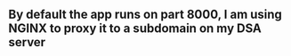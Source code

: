 ## By default the app runs on part 8000, I am using NGINX to proxy it to a subdomain on my DSA server
